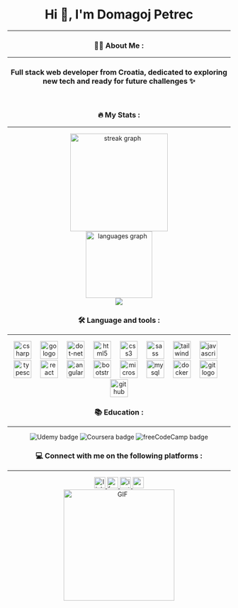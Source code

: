 <h1 align="center">Hi 👋, I'm Domagoj Petrec</h1>
<hr />

<h3 align="center">👩‍💻 About Me :</h3>
<hr />

<h3 align="center">Full stack web developer from Croatia, dedicated to exploring new tech and ready for future challenges ✨</h3>

<br clear="both">

<h3 align="center">🔥 My Stats :</h3>
<hr />

<div align="center">
  <img src="https://streak-stats.demolab.com?user=domic98&locale=en&mode=daily&theme=dark&hide_border=false&border_radius=5&order=3" height="220" alt="streak graph" />
</div>

<div align="center">
  <img src="https://github-readme-stats.vercel.app/api/top-langs?username=domic98&locale=en&hide_title=false&layout=compact&card_width=320&langs_count=5&theme=dracula&hide_border=false&order=2" height="150" alt="languages graph" />
</div>

<div align="center">
  <img src="https://visitor-badge.laobi.icu/badge?page_id=domic98.domic98&left_text=PROFILE%20VIEWS" />
</div>

<h3 align="center">🛠 Language and tools :</h3>
<hr />

<div align="center">
  <img src="https://cdn.jsdelivr.net/gh/devicons/devicon/icons/csharp/csharp-original.svg" height="40" alt="csharp logo" />
  <img width="12" />
  <img src="https://cdn.jsdelivr.net/gh/devicons/devicon/icons/go/go-original.svg" height="40" alt="go logo" />
  <img width="12" />
  <img src="https://cdn.jsdelivr.net/gh/devicons/devicon/icons/dot-net/dot-net-plain-wordmark.svg" height="40" alt="dot-net logo" />
  <img width="12" />
  <img src="https://cdn.jsdelivr.net/gh/devicons/devicon/icons/html5/html5-original.svg" height="40" alt="html5 logo" />
  <img width="12" />
  <img src="https://cdn.jsdelivr.net/gh/devicons/devicon/icons/css3/css3-original.svg" height="40" alt="css3 logo" />
  <img width="12" />
  <img src="https://cdn.jsdelivr.net/gh/devicons/devicon/icons/sass/sass-original.svg" height="40" alt="sass logo" />
  <img width="12" />
  <img src="https://cdn.simpleicons.org/tailwindcss/06B6D4" height="40" alt="tailwindcss logo" />
  <img width="12" />
  <img src="https://cdn.simpleicons.org/javascript/F7DF1E" height="40" alt="javascript logo" />
  <img width="12" />
  <img src="https://cdn.jsdelivr.net/gh/devicons/devicon/icons/typescript/typescript-original.svg" height="40" alt="typescript logo" />
  <img width="12" />
  <img src="https://cdn.jsdelivr.net/gh/devicons/devicon/icons/react/react-original.svg" height="40" alt="react logo" />
  <img width="12" />
  <img src="https://cdn.jsdelivr.net/gh/devicons/devicon/icons/angularjs/angularjs-original.svg" height="40" alt="angularjs logo" />
  <img width="12" />
  <img src="https://cdn.jsdelivr.net/gh/devicons/devicon/icons/bootstrap/bootstrap-original.svg" height="40" alt="bootstrap logo" />
  <img width="12" />
  <img src="https://cdn.jsdelivr.net/gh/devicons/devicon/icons/microsoftsqlserver/microsoftsqlserver-plain-wordmark.svg" height="40" alt="microsoftsqlserver logo" />
  <img width="12" />
  <img src="https://cdn.jsdelivr.net/gh/devicons/devicon/icons/mysql/mysql-original.svg" height="40" alt="mysql logo" />
  <img width="12" />
  <img src="https://cdn.jsdelivr.net/gh/devicons/devicon/icons/docker/docker-original.svg" height="40" alt="docker logo" />
  <img width="12" />
  <img src="https://cdn.jsdelivr.net/gh/devicons/devicon/icons/git/git-original.svg" height="40" alt="git logo" />
  <img width="12" />
  <img src="https://skillicons.dev/icons?i=github" height="40" alt="github logo" />
</div>

<h3 align="center">📚 Education :</h3>
<hr />

<div align="center">
  <img src="https://img.shields.io/badge/Udemy-A435F0?style=for-the-badge&logo=Udemy&logoColor=white" alt="Udemy badge" />
  <img src="https://img.shields.io/badge/Coursera-0056D2?style=for-the-badge&logo=Coursera&logoColor=white" alt="Coursera badge" />
  <img src="https://img.shields.io/badge/freeCodeCamp-27273D?style=for-the-badge&logo=freeCodeCamp&logoColor=white" alt="freeCodeCamp badge" />
</div>

<h3 align="center">💻 Connect with me on the following platforms :</h3>
<hr />

<div align="center">
  <a href="https://www.linkedin.com/in/domagoj-petrec-08369b262/" target="_blank">
    <img src="https://img.shields.io/static/v1?message=LinkedIn&logo=linkedin&label=&color=0077B5&logoColor=white&labelColor=&style=for-the-badge" height="25" alt="linkedin logo" />
  </a>
  <a href="https://www.facebook.com/domagoj.petrec.7/" target="_blank">
    <img src="https://img.shields.io/static/v1?message=Facebook&logo=facebook&label=&color=1877F2&logoColor=white&labelColor=&style=for-the-badge" height="25" alt="facebook logo" />
  </a>
  <a href="https://www.instagram.com/d.5rec/" target="_blank">
    <img src="https://img.shields.io/static/v1?message=Instagram&logo=instagram&label=&color=E4405F&logoColor=white&labelColor=&style=for-the-badge" height="25" alt="instagram logo" />
  </a>
  <a href="https://dpetrec-cv.com/" target="_blank">
    <img src="https://img.shields.io/static/v1?message=Portfolio&logo=matrix&label=&color=000000&logoColor=white&labelColor=&style=for-the-badge" height="25" alt="matrix logo" />
  </a>
</div>

<div align="center">
  <img src="https://github.com/domic98/domic98/raw/main/thiss-is-fine-fire.gif" alt="GIF" width="250"/>
</div>
